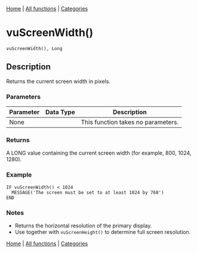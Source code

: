 [Home](../index.md) | [All functions](../all-functions.md) | [Categories](../categories/index.md)

# vuScreenWidth()

```Prototype
vuScreenWidth(), Long
```


## Description
Returns the current screen width in pixels.

### Parameters

| Parameter | Data Type | Description |
|-----------|-----------|-------------|
| None      |          | This function takes no parameters. |

### Returns
A LONG value containing the current screen width (for example, 800, 1024, 1280).

### Example

```Clarion
IF vuScreenWidth() < 1024
  MESSAGE('The screen must be set to at least 1024 by 768')
END
```

### Notes
- Returns the horizontal resolution of the primary display.  
- Use together with `vuScreenHeight()` to determine full screen resolution.

[Home](../index.md) | [All functions](../all-functions.md) | [Categories](../categories/index.md)
